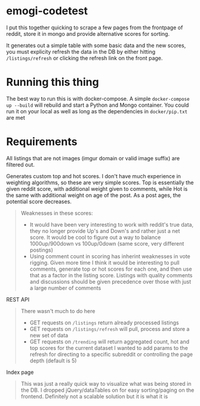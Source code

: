# emogi-codetest
I put this together quicking to scrape a few pages from the frontpage of reddit, store it in mongo and provide alternative scores for sorting.

It generates out a simple table with some basic data and the new scores, you must explicity refresh the data in the DB by either hitting `/listings/refresh` or clicking the refresh link on the front page.

# Running this thing
The best way to run this is with docker-compose. A simple `docker-compose up --build` will rebuild and start a Python and Mongo container. You could run it on your local as well as long as the dependencies in `docker/pip.txt` are met

# Requirements
All listings that are not images (imgur domain or valid image suffix) are filtered out.

Generates custom top and hot scores. I don't have much experience in weighting algorithms, so these are very simple scores. Top is essentially the given reddit score, with additional weight given to comments, while Hot is the same with additional weight on age of the post.  As a post ages, the potential score decreases.

> Weaknesses in these scores:
> - It would have been very interesting to work with reddit's true data, they no longer provide Up's and Down's and rather just a net score. It would be cool to figure out a way to balance 1000up/900down vs 100up/0down (same score, very different postings)
> - Using comment count in scoring has inherint weaknesses in vote rigging. Given more time I think it would be interesting to pull comments, generate top or hot scores for each one, and then use that as a factor in the listing score. Listings with quality comments and discussions should be given precedence over those with just a large number of comments 

REST API
> There wasn't much to do here
> - GET requests on `/listings` return already processed listings
> - GET requests on `/listings/refresh` will pull, process and store a new set of data
> - GET requests on `/trending` will return aggregated count, hot and top scores for the current dataset
> I wanted to add params to the refresh for directing to a specific subreddit or controlling the page depth (default is 5)

Index page
> This was just a really quick way to visualize what was being stored in the DB. I dropped jQuery/dataTables on for easy sorting/paging on the frontend. Definitely not a scalable solution but it is what it is
